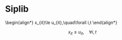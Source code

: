 # Siplib

\begin{align*}
x_{it}\le u_{it},\quad\forall i,t
\end{align*}

```math
x_{it}\le u_{it},\quad\forall i,t
```